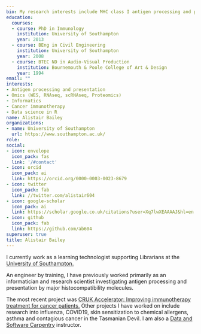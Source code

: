 ```yaml
---
bio: My research interests include MHC class I antigen processing and presentation, data science in R and Omics
education:
  courses:
  - course: PhD in Immunology
    institution: University of Southampton
    year: 2013
  - course: BEng in Civil Engineering
    institution: University of Southampton
    year: 2008
  - course: BTEC ND in Audio-Visual Production
    institution: Bournemouth & Poole College of Art & Design
    year: 1994
email: ""
interests:
- Antigen processing and presentation
- Omics (WES, RNAseq, scRNAseq, Proteomics)
- Informatics
- Cancer immunotherapy
- Data science in R
name: Alistair Bailey
organizations:
- name: University of Southampton
  url: https://www.southampton.ac.uk/
role: 
social:
- icon: envelope
  icon_pack: fas
  link: '/#contact'
- icon: orcid
  icon_pack: ai
  link: https://orcid.org/0000-0003-0023-8679
- icon: twitter
  icon_pack: fab
  link: //twitter.com/alistair604
- icon: google-scholar
  icon_pack: ai
  link: https://scholar.google.co.uk/citations?user=Xq7lwXEAAAAJ&hl=en
- icon: github
  icon_pack: fab
  link: https://github.com/ab604
superuser: true
title: Alistair Bailey
---
```


I currently work as a learning technologist supporting Librarians at the
[University of Southampton.](https://www.soton.ac.uk) 

An engineer by training, I have previously worked primarily as an informatician and research scientist investigating antigen processing and presentation by major histocompatibility molecules.

The most recent project was [CRUK Accelerator: Improving immunotherapy treatment for cancer patients.](https://www.cancerresearchuk.org/funding-for-researchers/accelerator-award/portfolio-funded-projects-outputs) Other projects I have worked on include research into influenza, COVID19, skin sensitization to chemical allergens, asthma and contagious cancer in the Tasmanian Devil. I am also a [Data and Software Carpentry](https://carpentries.org/) instructor. 
